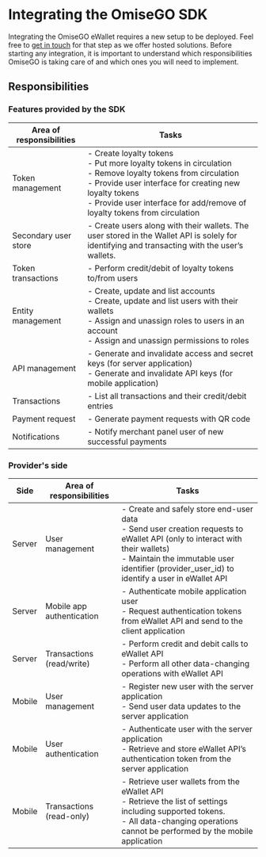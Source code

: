 # Integrating the OmiseGO SDK

Integrating the OmiseGO eWallet requires a new setup to be deployed. Feel free to [get in touch](mailto:thibault@omisego.co) for that step as we offer hosted solutions. Before starting any integration, it is important to understand which responsibilities OmiseGO is taking care of and which ones you will need to implement.

## Responsibilities

### Features provided by the SDK

|Area of responsibilities|Tasks|
|------------------------|-----|
|Token management   | - Create loyalty tokens <br> - Put more loyalty tokens in circulation <br> - Remove loyalty tokens from circulation <br> - Provide user interface for creating new loyalty tokens <br> - Provide user interface for add/remove of loyalty tokens from circulation|
|Secondary user store|- Create users along with their wallets. The user stored in the Wallet API is solely for identifying and transacting with the user’s wallets.|
|Token transactions|- Perform credit/debit of loyalty tokens to/from users|
|Entity management|- Create, update and list accounts<br>- Create, update and list users with their wallets<br>- Assign and unassign roles to users in an account<br>- Assign and unassign permissions to roles|
|API management|- Generate and invalidate access and secret keys (for server application)<br>- Generate and invalidate API keys (for mobile application)|
|Transactions|- List all transactions and their credit/debit entries|
|Payment request|- Generate payment requests with QR code|
|Notifications|- Notify merchant panel user of new successful payments|

### Provider's side

|Side|Area of responsibilities|Tasks|
|----|------------------------|-----|
|Server|User management|- Create and safely store end-user data<br>- Send user creation requests to eWallet API (only to interact with their wallets)<br>- Maintain the immutable user identifier (provider_user_id) to identify a user in eWallet API|
|Server|Mobile app authentication|- Authenticate mobile application user<br>- Request authentication tokens from eWallet API and send to the client application|
|Server|Transactions (read/write)|- Perform credit and debit calls to eWallet API<br>- Perform all other data-changing operations with eWallet API|
|Mobile   |User management   |  - Register new user with the server application<br>- Send user data updates to the server application|
|Mobile   |User authentication   | - Authenticate user with the server application<br>- Retrieve and store eWallet API’s authentication token from the server application|
|Mobile   |Transactions (read-only)  | - Retrieve user wallets from the eWallet API<br>- Retrieve the list of settings including supported tokens.<br>- All data-changing operations cannot be performed by the mobile application|
